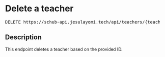 # Delete a teacher

<pre id='liveapi-code'>DELETE https://schub-api.jesulayomi.tech/api/teachers/{teacher_id}
</pre>

## Description
This endpoint deletes a teacher based on the provided ID.

